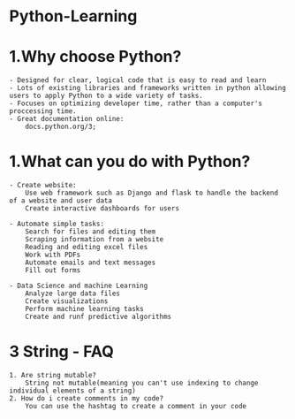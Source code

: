 # Python-Learning

# 1.Why choose Python?
    - Designed for clear, logical code that is easy to read and learn
    - Lots of existing libraries and frameworks written in python allowing users to apply Python to a wide variety of tasks.
    - Focuses on optimizing developer time, rather than a computer's proccessing time.
    - Great documentation online:
        docs.python.org/3;

# 1.What can you do with Python?

    - Create website:
        Use web framework such as Django and flask to handle the backend of a website and user data
        Create interactive dashboards for users

    - Automate simple tasks:
        Search for files and editing them 
        Scraping information from a website
        Reading and editing excel files
        Work with PDFs
        Automate emails and text messages 
        Fill out forms
    
    - Data Science and machine Learning
        Analyze large data files
        Create visualizations
        Perform machine learning tasks
        Create and runf predictive algorithms

# 3 String - FAQ
    1. Are string mutable?
        String not mutable(meaning you can't use indexing to change individual elements of a string)
    2. How do i create comments in my code?
        You can use the hashtag to create a comment in your code